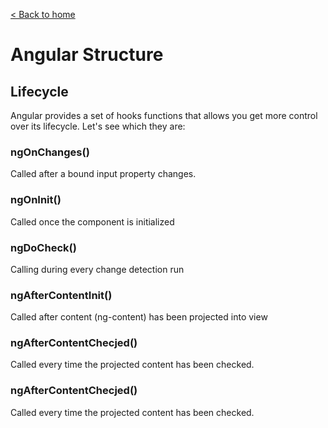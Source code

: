 [< Back to home](../README.md)

# Angular Structure

## Lifecycle

Angular provides a set of hooks functions that allows you get more control over its lifecycle. Let's see which they are:

### ngOnChanges()
Called after a bound input property changes.

### ngOnInit()
Called once the component is initialized

### ngDoCheck()
Calling during every change detection run

### ngAfterContentInit()
Called after content (ng-content) has been projected into view

### ngAfterContentChecjed()
Called every time the projected content has been checked.

### ngAfterContentChecjed()
Called every time the projected content has been checked.
